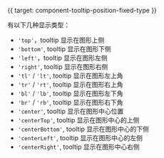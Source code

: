 {{ target: component-tooltip-position-fixed-type }}

有以下几种显示类型：

- `'top'`，tooltip 显示在图形上侧
- `'bottom'`, tooltip 显示在图形下侧
- `'left'`，tooltip 显示在图形左侧
- `'right'`, tooltip 显示在图形右侧
- `'tl'` / `'lt'`, tooltip 显示在图形左上角
- `'tr'` / `'rt'`, tooltip 显示在图形右上角
- `'bl'` / `'lb'`, tooltip 显示在图形左下角
- `'br'` / `'rb'`, tooltip 显示在图形右下角
- `'center'`, tooltip 显示在图形中心位置
- `'centerTop'`, tooltip 显示在图形中心的上侧
- `'centerBottom'`, tooltip 显示在图形中心的下侧
- `'centerLeft'`, tooltip 显示在图形中心的左侧
- `'centerRight'`, tooltip 显示在图形中心右侧
